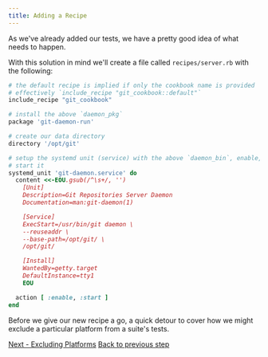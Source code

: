 ```yaml
---
title: Adding a Recipe
---
```


As we've already added our tests, we have a pretty good idea of what needs to happen.

With this solution in mind we'll create a file called `recipes/server.rb` with the following:

~~~ruby
# the default recipe is implied if only the cookbook name is provided
# effectively `include_recipe "git_cookbook::default"`
include_recipe "git_cookbook"

# install the above `daemon_pkg`
package 'git-daemon-run'

# create our data directory
directory '/opt/git'

# setup the systemd unit (service) with the above `daemon_bin`, enable, and
# start it
systemd_unit 'git-daemon.service' do
  content <<-EOU.gsub(/^\s+/, '')
    [Unit]
    Description=Git Repositories Server Daemon
    Documentation=man:git-daemon(1)

    [Service]
    ExecStart=/usr/bin/git daemon \
    --reuseaddr \
    --base-path=/opt/git/ \
    /opt/git/

    [Install]
    WantedBy=getty.target
    DefaultInstance=tty1
    EOU

  action [ :enable, :start ]
end
~~~

Before we give our new recipe a go, a quick detour to cover how we might exclude a particular platform from a suite's tests.

<div class="sidebar--footer">
<a class="button primary-cta" href="/docs/getting-started/excluding-platforms">Next - Excluding Platforms</a>
<a class="sidebar--footer--back" href="/docs/getting-started/adding-test">Back to previous step</a>
</div>
